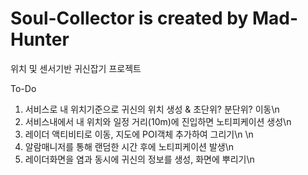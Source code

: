 # Soul-Collector is created by Mad-Hunter

위치 및 센서기반 귀신잡기 프로젝트

To-Do
1. 서비스로 내 위치기준으로 귀신의 위치 생성 & 초단위? 분단위? 이동\n
2. 서비스내에서 내 위치와 일정 거리(10m)에 진입하면 노티피케이션 생성\n
3. 레이더 액티비티로 이동, 지도에 POI객체 추가하여 그리기\n
\n
1. 알람매니저를 통해 랜덤한 시간 후에 노티피케이션 발생\n
2. 레이더화면을 염과 동시에 귀신의 정보를 생성, 화면에 뿌리기\n
